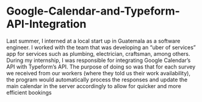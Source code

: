 # Google-Calendar-and-Typeform-API-Integration
Last summer, I interned at a local start up in Guatemala as a software engineer. I worked with the team that was developing an “uber of services” app for services such as plumbing, electrician, craftsman, among others.   During my internship, I was responsible for integrating Google Calendar’s API with Typeform’s API. The purpose of doing so was that for each survey we received from our workers (where they told us their work availability), the program would automatically process the responses and update the main calendar in the server accordingly to allow for quicker and more efficient bookings
